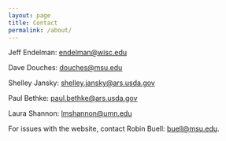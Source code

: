 ```yaml
---
layout: page
title: Contact
permalink: /about/
---
```

Jeff Endelman: endelman@wisc.edu

Dave Douches: douches@msu.edu

Shelley Jansky: shelley.jansky@ars.usda.gov

Paul Bethke: paul.bethke@ars.usda.gov

Laura Shannon: lmshannon@umn.edu

For issues with the website, contact Robin Buell: buell@msu.edu.
